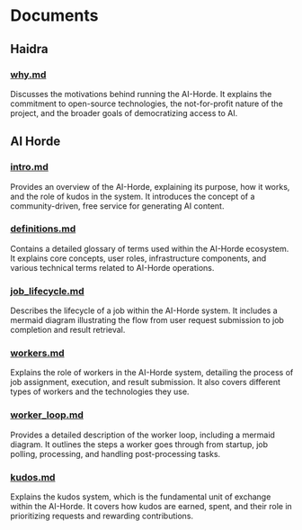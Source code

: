 # Documents

## Haidra

### [why.md](#whymd)

Discusses the motivations behind running the AI-Horde. It explains the commitment to open-source technologies, the not-for-profit nature of the project, and the broader goals of democratizing access to AI.

## AI Horde

### [intro.md](#intromd)

Provides an overview of the AI-Horde, explaining its purpose, how it works, and the role of kudos in the system. It introduces the concept of a community-driven, free service for generating AI content.

### [definitions.md](#definitionsmd)

Contains a detailed glossary of terms used within the AI-Horde ecosystem. It explains core concepts, user roles, infrastructure components, and various technical terms related to AI-Horde operations.

### [job\_lifecycle.md](#job_lifecyclemd)

Describes the lifecycle of a job within the AI-Horde system. It includes a mermaid diagram illustrating the flow from user request submission to job completion and result retrieval.

### [workers.md](#workersmd)

Explains the role of workers in the AI-Horde system, detailing the process of job assignment, execution, and result submission. It also covers different types of workers and the technologies they use.

### [worker\_loop.md](#worker_loopmd)

Provides a detailed description of the worker loop, including a mermaid diagram. It outlines the steps a worker goes through from startup, job polling, processing, and handling post-processing tasks.

### [kudos.md](#kudosmd)

Explains the kudos system, which is the fundamental unit of exchange within the AI-Horde. It covers how kudos are earned, spent, and their role in prioritizing requests and rewarding contributions.
